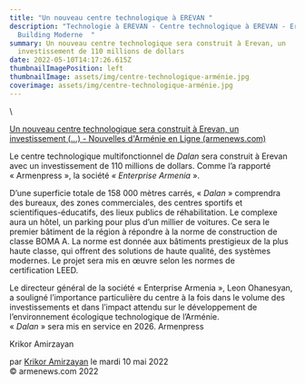 ```yaml
---
title: "Un nouveau centre technologique à EREVAN "
description: "Technologie à EREVAN - Centre technologique à EREVAN - Erevan
  Building Moderne  "
summary: Un nouveau centre technologique sera construit à Erevan, un
  investissement de 110 millions de dollars
date: 2022-05-10T14:17:26.615Z
thumbnailImagePosition: left
thumbnailImage: assets/img/centre-technologique-arménie.jpg
coverimage: assets/img/centre-technologique-arménie.jpg
---
```

<!--StartFragment-->\
<!--StartFragment-->

[Un nouveau centre technologique sera construit à Erevan, un investissement (...) - Nouvelles d'Arménie en Ligne (armenews.com)](https://armenews.com/spip.php?page=article&id_article=92569)

<!--EndFragment-->

Le centre technologique multifonctionnel de *Dalan* sera construit à Erevan avec un investissement de 110 millions de dollars. Comme l’a rapporté « Armenpress », la société *« Enterprise Armenia* ».

D’une superficie totale de 158 000 mètres carrés, « *Dalan* » comprendra des bureaux, des zones commerciales, des centres sportifs et scientifiques-éducatifs, des lieux publics de réhabilitation. Le complexe aura un hôtel, un parking pour plus d’un millier de voitures. Ce sera le premier bâtiment de la région à répondre à la norme de construction de classe BOMA A. La norme est donnée aux bâtiments prestigieux de la plus haute classe, qui offrent des solutions de haute qualité, des systèmes modernes. Le projet sera mis en œuvre selon les normes de certification LEED.

Le directeur général de la société « Enterprise Armenia », Leon Ohanesyan, a souligné l’importance particulière du centre à la fois dans le volume des investissements et dans l’impact attendu sur le développement de l’environnement écologique technologique de l’Arménie.\
« *Dalan* » sera mis en service en 2026. Armenpress

Krikor Amirzayan

par [Krikor Amirzayan](https://armenews.com/spip.php?page=auteur&id_auteur=33) le mardi 10 mai 2022\
© armenews.com 2022



<!--EndFragment-->